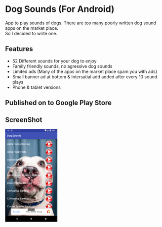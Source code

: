 # Dog Sounds (For Android)

App to play sounds of dogs. There are too many poorly written dog sound apps on the market place.  
So I decided to write one.

## Features  

- 52 Different sounds for your dog to enjoy
- Family friendly sounds, no agressive dog sounds
- Limited ads (Many of the apps on the market place spam you with ads) 
- Small banner ad at bottom & Intersatial add added after every 10 sound plays
- Phone & tablet versions

## Published on to Google Play Store  
  

## ScreenShot  

<img src="https://github.com/swdevdave/Android-Dog-Sounds/blob/master/DogSoundsScreenShot.png" height="300"/>&nbsp;&nbsp;&nbsp;
